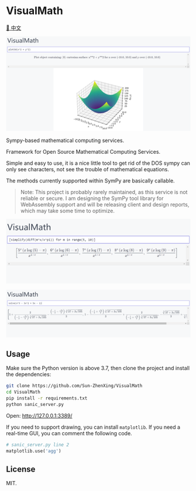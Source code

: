# VisualMath

[🚀 中文](./README.zh.md)

![2022-10-02-10-16-15](images/2022-10-02-10-16-15.png)

Sympy-based mathematical computing services.

Framework for Open Source Mathematical Computing Services.

Simple and easy to use, it is a nice little tool to get rid of the DOS sympy can only see characters, not see the trouble of mathematical equations.

The methods currently supported within SymPy are basically callable.

> Note: This project is probably rarely maintained, as this service is not reliable or secure. I am designing the SymPy tool library for WebAssembly support and will be releasing client and design reports, which may take some time to optimize.

![2022-09-30-19-39-18](images/2022-09-30-19-39-18.png)

![2022-09-30-19-24-55](images/2022-09-30-19-24-55.png)

## Usage

Make sure the Python version is above 3.7, then clone the project and install the dependencies:

```bash
git clone https://github.com/Sun-ZhenXing/VisualMath
cd VisualMath
pip install -r requirements.txt
python sanic_server.py
```

Open: <http://127.0.0.1:3389/>

If you need to support drawing, you can install `matplotlib`. If you need a real-time GUI, you can comment the following code.

```python
# sanic_server.py line 2
matplotlib.use('agg')
```

## License

MIT.
